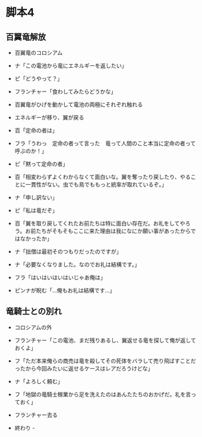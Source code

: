 # 脚本4

## 百翼竜解放
* 百翼竜のコロシアム

* ナ「この電池から竜にエネルギーを返したい」
* ピ「どうやって？」
* フランチャー「食わしてみたらどうかな」

* 百翼竜がひげを動かして電池の両極にそれぞれ触れる
* エネルギーが移り、翼が戻る

* 百「定命の者は」
* フラ「うわっ　定命の者って言った　竜って人間のこと本当に定命の者って呼ぶのか！」
* ピ「黙って定命の者」

* 百「相変わらずよくわからなくて面白いな。翼を奪ったり戻したり、やることに一貫性がない。虫でも鳥でももっと統率が取れているぞ。」
* ナ「申し訳ない」
* ピ「私は竜だぞ」

* 百「翼を取り戻してくれたお前たちは特に面白い存在だ。お礼をしてやろう。お前たちがそもそもここに来た理由は我になにか願い事があったからではなかったか」

* ナ「拙僧は最初そのつもりだったのですが」
* ナ「必要なくなりました。なのでお礼は結構です。」

* フラ「はいはいはいはいじゃあ俺は」
* ピンナが睨む「…俺もお礼は結構です…」


## 竜騎士との別れ
* コロシアムの外
* フランチャー「この電池、まだ残りあるし、翼返せる竜を探して俺が返しておくよ」
* フ「ただ本来俺らの商売は竜を殺してその死体をバラして売り飛ばすことだったから今回みたいに返せるケースはレアだろうけどな」
* ナ「よろしく頼む」

* フ「地獄の竜騎士稼業から足を洗えたのはあんたたちのおかげだ。礼を言っておく」

* フランチャー去る

- 終わり -
